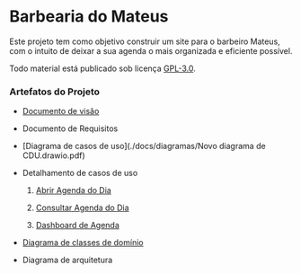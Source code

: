 # Barbearia do Mateus 

Este projeto tem como objetivo construir um site para o barbeiro Mateus, com o intuito de deixar a sua agenda o mais organizada e eficiente possível.

Todo material está publicado sob licença [GPL-3.0](https://www.gnu.org/licenses/quick-guide-gplv3.pt-br.html).

### Artefatos do Projeto

* [Documento de visão](./docs/visao_do_produto.md)

* Documento de Requisitos

* [Diagrama de casos de uso](./docs/diagramas/Novo diagrama de CDU.drawio.pdf)

* Detalhamento de casos de uso 

  1. [Abrir Agenda do Dia](./docs/casos_de_uso/cdu_abrir_agenda_do_dia.md)

  2. [Consultar Agenda do Dia](./docs/casos_de_uso/cdu_consultar_agenda_do_dia.md)

  3. [Dashboard de Agenda](./docs/casos_de_uso/cdu_dashboard_de_agenda.md)

* [Diagrama de classes de domínio](./docs/diagramas/diagrama_classes.JPG)

* Diagrama de arquitetura
